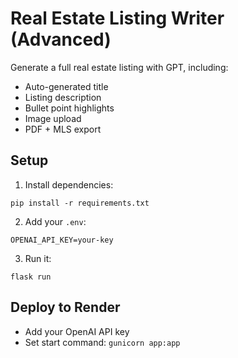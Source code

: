 # Real Estate Listing Writer (Advanced)

Generate a full real estate listing with GPT, including:
- Auto-generated title
- Listing description
- Bullet point highlights
- Image upload
- PDF + MLS export

## Setup

1. Install dependencies:
```
pip install -r requirements.txt
```

2. Add your `.env`:
```
OPENAI_API_KEY=your-key
```

3. Run it:
```
flask run
```

## Deploy to Render
- Add your OpenAI API key
- Set start command: `gunicorn app:app`
